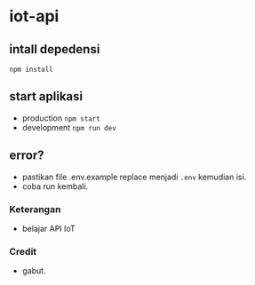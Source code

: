 # iot-api

## intall depedensi
```npm install```

## start aplikasi
- production
```npm start```
- development
```npm run dev```

## error?
- pastikan file .env.example replace menjadi ```.env``` kemudian isi.
- coba run kembali.

### Keterangan
- belajar API IoT


### Credit
- gabut.